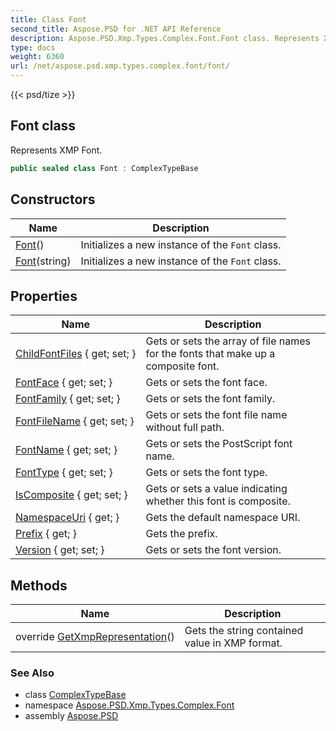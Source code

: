 ```yaml
---
title: Class Font
second_title: Aspose.PSD for .NET API Reference
description: Aspose.PSD.Xmp.Types.Complex.Font.Font class. Represents XMP Font
type: docs
weight: 6360
url: /net/aspose.psd.xmp.types.complex.font/font/
---
```

{{< psd/tize >}}
## Font class

Represents XMP Font.

```csharp
public sealed class Font : ComplexTypeBase
```

## Constructors

| Name | Description |
| --- | --- |
| [Font](font/#constructor)() | Initializes a new instance of the `Font` class. |
| [Font](font/#constructor_1)(string) | Initializes a new instance of the `Font` class. |

## Properties

| Name | Description |
| --- | --- |
| [ChildFontFiles](../../aspose.psd.xmp.types.complex.font/font/childfontfiles/) { get; set; } | Gets or sets the array of file names for the fonts that make up a composite font. |
| [FontFace](../../aspose.psd.xmp.types.complex.font/font/fontface/) { get; set; } | Gets or sets the font face. |
| [FontFamily](../../aspose.psd.xmp.types.complex.font/font/fontfamily/) { get; set; } | Gets or sets the font family. |
| [FontFileName](../../aspose.psd.xmp.types.complex.font/font/fontfilename/) { get; set; } | Gets or sets the font file name without full path. |
| [FontName](../../aspose.psd.xmp.types.complex.font/font/fontname/) { get; set; } | Gets or sets the PostScript font name. |
| [FontType](../../aspose.psd.xmp.types.complex.font/font/fonttype/) { get; set; } | Gets or sets the font type. |
| [IsComposite](../../aspose.psd.xmp.types.complex.font/font/iscomposite/) { get; set; } | Gets or sets a value indicating whether this font is composite. |
| [NamespaceUri](../../aspose.psd.xmp.types.complex/complextypebase/namespaceuri/) { get; } | Gets the default namespace URI. |
| [Prefix](../../aspose.psd.xmp.types.complex/complextypebase/prefix/) { get; } | Gets the prefix. |
| [Version](../../aspose.psd.xmp.types.complex.font/font/version/) { get; set; } | Gets or sets the font version. |

## Methods

| Name | Description |
| --- | --- |
| override [GetXmpRepresentation](../../aspose.psd.xmp.types.complex.font/font/getxmprepresentation/)() | Gets the string contained value in XMP format. |

### See Also

* class [ComplexTypeBase](../../aspose.psd.xmp.types.complex/complextypebase/)
* namespace [Aspose.PSD.Xmp.Types.Complex.Font](../../aspose.psd.xmp.types.complex.font/)
* assembly [Aspose.PSD](../../)


